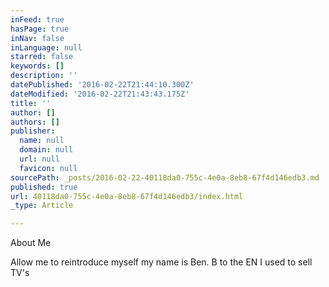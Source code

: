 ```yaml
---
inFeed: true
hasPage: true
inNav: false
inLanguage: null
starred: false
keywords: []
description: ''
datePublished: '2016-02-22T21:44:10.300Z'
dateModified: '2016-02-22T21:43:43.175Z'
title: ''
author: []
authors: []
publisher:
  name: null
  domain: null
  url: null
  favicon: null
sourcePath: _posts/2016-02-22-40118da0-755c-4e0a-8eb8-67f4d146edb3.md
published: true
url: 40118da0-755c-4e0a-8eb8-67f4d146edb3/index.html
_type: Article

---
```

About Me

Allow me to reintroduce myself my name is Ben. B to the EN I used to sell TV's